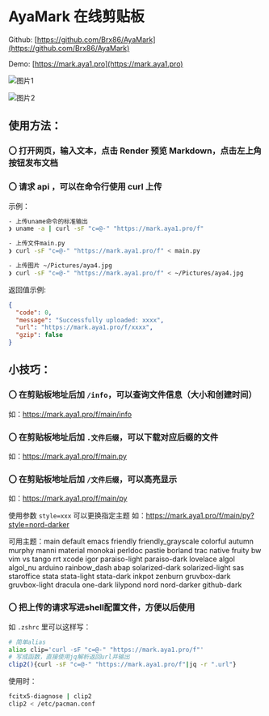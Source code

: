 # AyaMark 在线剪贴板

Github: [https://github.com/Brx86/AyaMark](https://github.com/Brx86/AyaMark)

Demo: [https://mark.aya1.pro](https://mark.aya1.pro)

![图片1](https://user-images.githubusercontent.com/44391900/232371246-ee06016e-6d22-4cd2-a531-5c9c473c927e.png)

![图片2](https://user-images.githubusercontent.com/44391900/232371094-44548ef6-b9f4-4840-976b-c9f8fd32296d.png)

## 使用方法：

### 〇 打开网页，输入文本，点击 Render 预览 Markdown，点击左上角按钮发布文档

### 〇 请求 api ，可以在命令行使用 curl 上传

示例：

```bash
- 上传uname命令的标准输出
❯ uname -a | curl -sF "c=@-" "https://mark.aya1.pro/f"

- 上传文件main.py
❯ curl -sF "c=@-" "https://mark.aya1.pro/f" < main.py

- 上传图片 ~/Pictures/aya4.jpg
❯ curl -sF "c=@-" "https://mark.aya1.pro/f" < ~/Pictures/aya4.jpg

```

返回值示例:

```json
{
  "code": 0,
  "message": "Successfully uploaded: xxxx",
  "url": "https://mark.aya1.pro/f/xxxx",
  "gzip": false
}
```

## 小技巧：

### 〇 在剪贴板地址后加 `/info`，可以查询文件信息（大小和创建时间）

如：https://mark.aya1.pro/f/main/info

### 〇 在剪贴板地址后加 `.文件后缀`，可以下载对应后缀的文件

如：https://mark.aya1.pro/f/main.py

### 〇 在剪贴板地址后加 `/文件后缀`，可以高亮显示

如：https://mark.aya1.pro/f/main/py

使用参数 `style=xxx` 可以更换指定主题
如：https://mark.aya1.pro/f/main/py?style=nord-darker

可用主题：main
default emacs friendly friendly_grayscale colorful autumn murphy manni material monokai perldoc pastie borland trac native fruity bw vim vs tango rrt xcode igor paraiso-light paraiso-dark lovelace algol algol_nu arduino rainbow_dash abap solarized-dark solarized-light sas staroffice stata stata-light stata-dark inkpot zenburn gruvbox-dark gruvbox-light dracula one-dark lilypond nord nord-darker github-dark

### 〇 把上传的请求写进shell配置文件，方便以后使用

如 `.zshrc` 里可以这样写：

```bash
# 简单alias
alias clip='curl -sF "c=@-" "https://mark.aya1.pro/f"'
# 写成函数，直接使用jq解析返回url并输出
clip2(){curl -sF "c=@-" "https://mark.aya1.pro/f"|jq -r ".url"}
```

使用时：

```bash
fcitx5-diagnose | clip2
clip2 < /etc/pacman.conf
```
